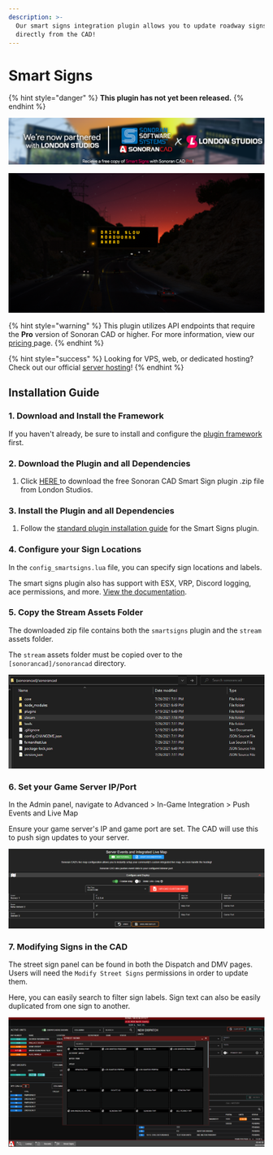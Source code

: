 ```yaml
---
description: >-
  Our smart signs integration plugin allows you to update roadway signs in-game
  directly from the CAD!
---
```


# Smart Signs

{% hint style="danger" %}
**This plugin has not yet been released.**
{% endhint %}

![Sonoran CAD x London Studios](../../../.gitbook/assets/image%20%28217%29.png)

![London Studios - Smart Signs](../../../.gitbook/assets/image%20%2850%29.png)

{% hint style="warning" %}
This plugin utilizes API endpoints that require the **Pro** version of Sonoran CAD or higher. For more information, view our [pricing ](../../../pricing/faq/)page.
{% endhint %}

{% hint style="success" %}
Looking for VPS, web, or dedicated hosting? Check out our official [server hosting](../../../other-products/server-hosting.md)!
{% endhint %}

## Installation Guide

### 1. Download and Install the Framework

If you haven't already, be sure to install and configure the [plugin framework](../framework-installation.md) first.

### 2. Download the Plugin and all Dependencies

1. Click [HERE ](https://londonstudios.net/smart-signs-sonoran/)to download the free Sonoran CAD Smart Sign plugin .zip file from London Studios.

### 3. Install the Plugin and all Dependencies

1. Follow the [standard plugin installation guide](../plugin-installation/) for the Smart Signs plugin.

### 4. Configure your Sign Locations

In the `config_smartsigns.lua` file, you can specify sign locations and labels.

The smart signs plugin also has support with ESX, VRP, Discord logging, ace permissions, and more. [View the documentation](https://docs.londonstudios.net/#document-6).

### 5. Copy the Stream Assets Folder

The downloaded zip file contains both the `smartsigns` plugin and the `stream` assets folder.

The `stream` assets folder must be copied over to the `[sonorancad]/sonorancad` directory.

![Smart Signs - Stream Assets](../../../.gitbook/assets/image%20%28219%29.png)

### 6. Set your Game Server IP/Port

In the Admin panel, navigate to Advanced &gt; In-Game Integration &gt; Push Events and Live Map

Ensure your game server's IP and game port are set. The CAD will use this to push sign updates to your server.

![Sonoran CAD - Push Event Panel](../../../.gitbook/assets/image%20%28220%29.png)

### 7. Modifying Signs in the CAD

The street sign panel can be found in both the Dispatch and DMV pages. Users will need the `Modify Street Signs` permissions in order to update them.

Here, you can easily search to filter sign labels. Sign text can also be easily duplicated from one sign to another.

![Sonoran CAD - Street Signs UI](../../../.gitbook/assets/streetsigns.gif)

